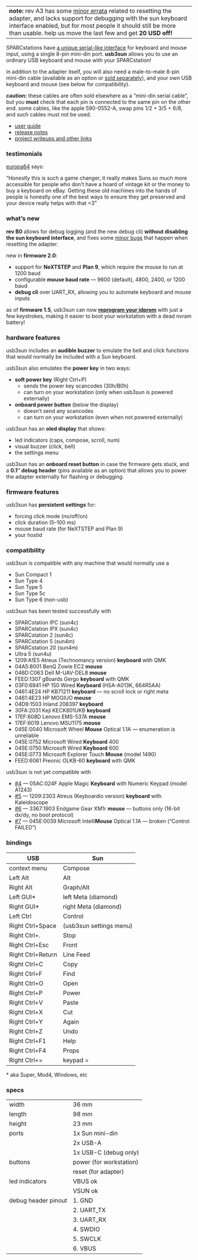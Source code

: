 |  |
| --- |
| **note:** rev A3 has some [minor errata](https://github.com/delan/usb3sun/blob/default/doc/manual.md#errata) related to resetting the adapter, and lacks support for debugging with the sun keyboard interface enabled, but for most people it should still be more than usable. help us move the last few and get **20 USD off!** |

SPARCstations have [a unique serial-like interface](https://deskthority.net/wiki/Sun_keyboard/mouse_interface) for keyboard and mouse input, using a single 8-pin mini-din port. **usb3sun** allows you to use an ordinary USB keyboard and mouse with your SPARCstation!

in addition to the adapter itself, you will also need a male-to-male 8-pin mini-din cable (available as an option or [sold separately](https://www.tindie.com/products/funnycomputer/sun-mini-din-cable-2-metres/)), and your own USB keyboard and mouse (see below for compatibility).

**caution:** these cables are often sold elsewhere as a “mini-din serial cable”, but you **must** check that each pin is connected to the same pin on the other end. some cables, like the apple 590-0552-A, swap pins 1/2 + 3/5 + 6/8, and such cables must not be used.

* [user guide](https://github.com/delan/usb3sun/blob/default/doc/manual.md)
* [release notes](https://github.com/delan/usb3sun/releases)
* [project writeups and other links](https://go.daz.cat/usb3sun)

### testimonials

[europa64](https://linktr.ee/europa64) says:

“Honestly this is such a game changer, it really makes Suns so much more accessible for people who don’t have a hoard of vintage kit or the money to buy a keyboard on eBay. Getting these old machines into the hands of people is honestly one of the best ways to ensure they get preserved and your device really helps with that <3”

### what’s new

**rev B0** allows for debug logging (and the new debug cli) **without disabling the sun keyboard interface**, and fixes some [minor bugs](https://github.com/delan/usb3sun/blob/B0/doc/manual.md#errata) that happen when resetting the adapter.

new in **firmware 2.0**:

- support for **NeXTSTEP** and **Plan 9**, which require the mouse to run at 1200 baud
- configurable **mouse baud rate** — 9600 (default), 4800, 2400, or 1200 baud
- **debug cli** over UART_RX, allowing you to automate keyboard and mouse inputs

as of **firmware 1.5**, usb3sun can now [**reprogram your idprom**](https://funny.computer.daz.cat/sun/nvram-hostid-faq.txt) with just a few keystrokes, making it easier to boot your workstation with a dead nvram battery!

### hardware features

usb3sun includes an **audible buzzer** to emulate the bell and click functions that would normally be included with a Sun keyboard.

usb3sun also emulates the **power key** in two ways:

* **soft power key** (Right Ctrl+P)
    * sends the power key scancodes (30h/B0h)
    * can turn on your workstation (only when usb3sun is powered externally)
* **onboard power button** (below the display)
    * doesn’t send any scancodes
    * can turn on your workstation (even when not powered externally)

usb3sun has an **oled display** that shows:

* led indicators (caps, compose, scroll, num)
* visual buzzer (click, bell)
* the settings menu

usb3sun has an **onboard reset button** in case the firmware gets stuck, and a **0.1″ debug header** (pins available as an option) that allows you to power the adapter externally for flashing or debugging.

### firmware features

usb3sun has **persistent settings** for:

* forcing click mode (no/off/on)
* click duration (5–100 ms)
* mouse baud rate (for NeXTSTEP and Plan 9)
* your hostid

### compatibility

usb3sun is compatible with any machine that would normally use a

* Sun Compact 1
* Sun Type 4
* Sun Type 5
* Sun Type 5c
* Sun Type 6 (non-usb)

usb3sun has been tested successfully with

- SPARCstation IPC (sun4c)
- SPARCstation IPX (sun4c)
- SPARCstation 2 (sun4c)
- SPARCstation 5 (sun4m)
- SPARCstation 20 (sun4m)
- Ultra 5 (sun4u)
- 1209:A1E5 Atreus (Technomancy version) **keyboard** with QMK
- 04A5:8001 BenQ Zowie EC2 **mouse**
- 046D:C063 Dell M-UAV-DEL8 **mouse**
- FEED:1307 gBoards Gergo **keyboard** with QMK
- 03F0:6941 HP 150 Wired **Keyboard** (HSA-A013K, 664R5AA)
- 0461:4E24 HP KB71211 **keyboard** — no scroll lock or right meta
- 0461:4E23 HP MOGIUO **mouse**
- 04D9:1503 Inland 208397 **keyboard**
- 30FA:2031 Keji KECK801UKB **keyboard**
- 17EF:608D Lenovo EMS-537A **mouse**
- 17EF:6019 Lenovo MSU1175 **mouse**
- 045E:0040 Microsoft Wheel **Mouse** Optical 1.1A — enumeration is unreliable
- 045E:0752 Microsoft Wired **Keyboard** 400
- 045E:0750 Microsoft Wired **Keyboard** 600
- 045E:0773 Microsoft Explorer Touch **Mouse** (model 1490)
- FEED:6061 Preonic OLKB-60 **keyboard** with QMK

usb3sun is not yet compatible with

- [#4](https://github.com/delan/usb3sun/issues/4) — 05AC:024F Apple Magic **Keyboard** with Numeric Keypad (model A1243)
- [#5](https://github.com/delan/usb3sun/issues/5) — 1209:2303 Atreus (Keyboardio version) **keyboard** with Kaleidoscope
- [#6](https://github.com/delan/usb3sun/issues/6) — 3367:1903 Endgame Gear XM1r **mouse** — buttons only (16-bit dx/dy, no boot protocol)
- [#7](https://github.com/delan/usb3sun/issues/7) — 045E:0039 Microsoft Intelli**Mouse** Optical 1.1A — broken (“Control FAILED”)

### bindings

| USB               | Sun                     |
|-------------------|-------------------------|
| context menu      | Compose                 |
| Left Alt          | Alt                     |
| Right Alt         | Graph/Alt               |
| Left GUI*         | left Meta (diamond)     |
| Right GUI*        | right Meta (diamond)    |
| Left Ctrl         | Control                 |
| Right Ctrl+Space  | (usb3sun settings menu) |
| Right Ctrl+.      | Stop                    |
| Right Ctrl+Esc    | Front                   |
| Right Ctrl+Return | Line Feed               |
| Right Ctrl+C      | Copy                    |
| Right Ctrl+F      | Find                    |
| Right Ctrl+O      | Open                    |
| Right Ctrl+P      | Power                   |
| Right Ctrl+V      | Paste                   |
| Right Ctrl+X      | Cut                     |
| Right Ctrl+Y      | Again                   |
| Right Ctrl+Z      | Undo                    |
| Right Ctrl+F1     | Help                    |
| Right Ctrl+F4     | Props                   |
| Right Ctrl+=      | keypad =                |

\* aka Super, Mod4, Windows, etc

### specs

|  |  |
| --- | --- |
| width | 36 mm |
| length | 98 mm |
| height | 23 mm |
| ports | 1x Sun mini-din |
|  | 2x USB-A |
|  | 1x USB-C (debug only) |
| buttons | power (for workstation) |
|  | reset (for adapter) |
| led indicators | VBUS ok |
|  | VSUN ok |
| debug header pinout | 1. GND |
|  | 2. UART_TX |
|  | 3. UART_RX |
|  | 4. SWDIO |
|  | 5. SWCLK |
|  | 6. VBUS |
